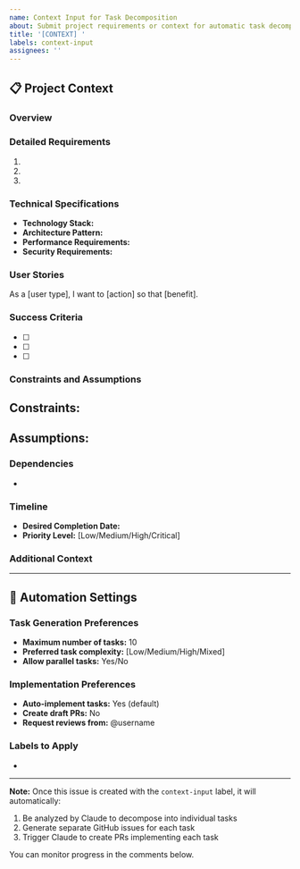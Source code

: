 ```yaml
---
name: Context Input for Task Decomposition
about: Submit project requirements or context for automatic task decomposition and PR generation
title: '[CONTEXT] '
labels: context-input
assignees: ''
---
```


## 📋 Project Context

### Overview
<!-- Provide a high-level description of what needs to be built or accomplished -->


### Detailed Requirements
<!-- List specific requirements, features, or functionality needed -->

1. 
2. 
3. 

### Technical Specifications
<!-- Include any technical details, constraints, or preferences -->

- **Technology Stack:**
- **Architecture Pattern:**
- **Performance Requirements:**
- **Security Requirements:**

### User Stories
<!-- Optional: Include user stories if applicable -->

As a [user type], I want to [action] so that [benefit].

### Success Criteria
<!-- Define what success looks like for this project -->

- [ ] 
- [ ] 
- [ ] 

### Constraints and Assumptions
<!-- List any constraints, limitations, or assumptions -->

**Constraints:**
- 

**Assumptions:**
- 

### Dependencies
<!-- List any external dependencies or prerequisites -->

- 

### Timeline
<!-- Optional: Include any timeline or deadline information -->

- **Desired Completion Date:**
- **Priority Level:** [Low/Medium/High/Critical]

### Additional Context
<!-- Any other relevant information, mockups, or references -->


---

## 🤖 Automation Settings

### Task Generation Preferences
<!-- Configure how tasks should be generated -->

- **Maximum number of tasks:** 10
- **Preferred task complexity:** [Low/Medium/High/Mixed]
- **Allow parallel tasks:** Yes/No

### Implementation Preferences
<!-- Configure how PRs should be created -->

- **Auto-implement tasks:** Yes (default)
- **Create draft PRs:** No
- **Request reviews from:** @username

### Labels to Apply
<!-- Additional labels to apply to generated issues -->

- 

---

**Note:** Once this issue is created with the `context-input` label, it will automatically:
1. Be analyzed by Claude to decompose into individual tasks
2. Generate separate GitHub issues for each task
3. Trigger Claude to create PRs implementing each task

You can monitor progress in the comments below.